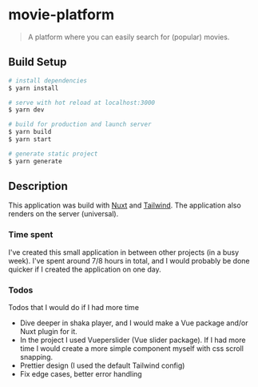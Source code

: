 # movie-platform

> A platform where you can easily search for (popular) movies.

## Build Setup

```bash
# install dependencies
$ yarn install

# serve with hot reload at localhost:3000
$ yarn dev

# build for production and launch server
$ yarn build
$ yarn start

# generate static project
$ yarn generate
```

## Description
This application was build with [Nuxt](https://nuxtjs.org) and [Tailwind](https://tailwindcss.com). The application also renders on the server (universal).

### Time spent
I've created this small application in between other projects (in a busy week). I've spent around 7/8 hours in total, and I would probably be done quicker if I created the application on one day.

### Todos
Todos that I would do if I had more time
- Dive deeper in shaka player, and I would make a Vue package and/or Nuxt plugin for it.
- In the project I used Vueperslider (Vue slider package). If I had more time I would create a more simple component myself with css scroll snapping.
- Prettier design (I used the default Tailwind config)
- Fix edge cases, better error handling

